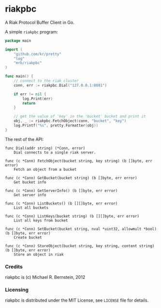 riakpbc
=======

A Riak Protocol Buffer Client in Go.

A simple `riakpbc` program:

```go
package main

import (
	"github.com/kr/pretty"
	"log"
	"mrb/riakpbc"
)

func main() {
	// connect to the riak cluster
	conn, err := riakpbc.Dial("127.0.0.1:8081")

	if err != nil {
		log.Print(err)
		return
	}

	// get the value of 'key' in the 'bucket' bucket and print it
	obj, _ := riakpbc.FetchObject(conn, "bucket", "key")
	log.Printf("%s", pretty.Formatter(obj))
}
```

The rest of the API:

```
func Dial(addr string) (*Conn, error)
    Dial connects to a single riak server.

func (c *Conn) FetchObject(bucket string, key string) (b []byte, err error)
    Fetch an object from a bucket

func (c *Conn) GetBucket(bucket string) (b []byte, err error)
    Get bucket info

func (c *Conn) GetServerInfo() (b []byte, err error)
    Get server info

func (c *Conn) ListBuckets() (b [][]byte, err error)
    List all buckets

func (c *Conn) ListKeys(bucket string) (b [][]byte, err error)
    List all keys from bucket

func (c *Conn) SetBucket(bucket string, nval *uint32, allowmult *bool) (b []byte, err error)
    Create bucket

func (c *Conn) StoreObject(bucket string, key string, content string) (b []byte, err error)
    Store an object in riak
```

### Credits

riakpbc is (c) Michael R. Bernstein, 2012

### Licensing

riakpbc is distributed under the MIT License, see `LICENSE` file for details.
